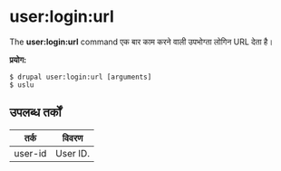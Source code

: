 # user:login:url
The **user:login:url** command एक बार काम करने वाली उपभोग्ता लोगिन URL देता है।

**प्रयोग:**
```
$ drupal user:login:url [arguments] 
$ uslu  
```

## उपलब्ध तर्कों  
तर्क | विवरण
---------|-------------
user-id | User ID.
